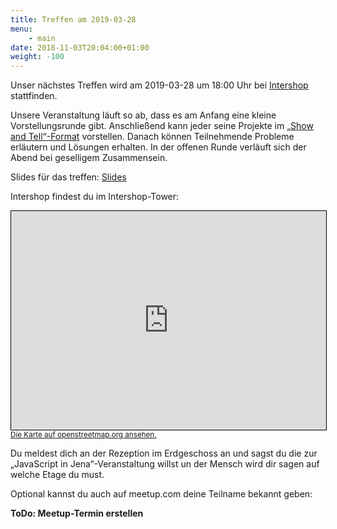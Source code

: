 ```yaml
---
title: Treffen am 2019-03-28
menu:
    - main
date: 2018-11-03T20:04:00+01:00
weight: -100
---
```


Unser nächstes Treffen wird am 2019-03-28 um 18:00 Uhr bei [Intershop](https://www.intershop.com/) stattfinden.

Unsere Veranstaltung läuft so ab, dass es am Anfang eine kleine Vorstellungsrunde gibt. Anschließend kann jeder seine Projekte im [„Show and Tell“-Format](https://en.wikipedia.org/wiki/Show_and_tell_(education)) vorstellen. Danach können Teilnehmende Probleme erläutern und Lösungen erhalten. In der offenen Runde verläuft sich der Abend bei geselligem Zusammensein.

Slides für das treffen: <a href="/treffen/2019-03-28/slides.html">Slides</a>

Intershop findest du im Intershop-Tower:

<iframe width="100%" height="350" frameborder="0" scrolling="no" marginheight="0" marginwidth="0" src="https://www.openstreetmap.org/export/embed.html?bbox=11.582086980342865%2C50.92820560465519%2C11.585895717144014%2C50.9296662423581&amp;layer=mapnik&amp;marker=50.92893592923991%2C11.583991348743439" style="border: 1px solid black"></iframe><br/><small><a href="https://www.openstreetmap.org/?mlat=50.92894&amp;mlon=11.58399#map=19/50.92894/11.58399">Die Karte auf openstreetmap.org ansehen.</a></small>

Du meldest dich an der Rezeption im Erdgeschoss an und sagst du die zur
„JavaScript in Jena“-Veranstaltung willst un der Mensch wird dir sagen auf
welche Etage du must.

Optional kannst du auch auf meetup.com deine Teilname bekannt geben:

<strong>ToDo: Meetup-Termin erstellen</strong>
